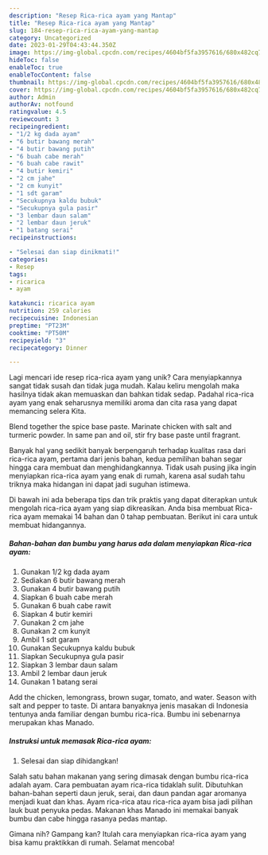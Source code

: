 ```yaml
---
description: "Resep Rica-rica ayam yang Mantap"
title: "Resep Rica-rica ayam yang Mantap"
slug: 184-resep-rica-rica-ayam-yang-mantap
category: Uncategorized
date: 2023-01-29T04:43:44.350Z
image: https://img-global.cpcdn.com/recipes/4604bf5fa3957616/680x482cq70/rica-rica-ayam-foto-resep-utama.jpg
hideToc: false
enableToc: true
enableTocContent: false
thumbnail: https://img-global.cpcdn.com/recipes/4604bf5fa3957616/680x482cq70/rica-rica-ayam-foto-resep-utama.jpg
cover: https://img-global.cpcdn.com/recipes/4604bf5fa3957616/680x482cq70/rica-rica-ayam-foto-resep-utama.jpg
author: Admin
authorAv: notfound
ratingvalue: 4.5
reviewcount: 3
recipeingredient:
- "1/2 kg dada ayam"
- "6 butir bawang merah"
- "4 butir bawang putih"
- "6 buah cabe merah"
- "6 buah cabe rawit"
- "4 butir kemiri"
- "2 cm jahe"
- "2 cm kunyit"
- "1 sdt garam"
- "Secukupnya kaldu bubuk"
- "Secukupnya gula pasir"
- "3 lembar daun salam"
- "2 lembar daun jeruk"
- "1 batang serai"
recipeinstructions:

- "Selesai dan siap dinikmati!"
categories:
- Resep
tags:
- ricarica
- ayam

katakunci: ricarica ayam 
nutrition: 259 calories
recipecuisine: Indonesian
preptime: "PT23M"
cooktime: "PT50M"
recipeyield: "3"
recipecategory: Dinner

---
```





Lagi mencari ide resep rica-rica ayam yang unik? Cara menyiapkannya sangat tidak susah dan tidak juga mudah. Kalau keliru mengolah maka hasilnya tidak akan memuaskan dan bahkan tidak sedap. Padahal rica-rica ayam yang enak seharusnya memiliki aroma dan cita rasa yang dapat memancing selera Kita.





Blend together the spice base paste. Marinate chicken with salt and turmeric powder. In same pan and oil, stir fry base paste until fragrant.

Banyak hal yang sedikit banyak berpengaruh terhadap kualitas rasa dari rica-rica ayam, pertama dari jenis bahan, kedua pemilihan bahan segar hingga cara membuat dan menghidangkannya. Tidak usah pusing jika ingin menyiapkan rica-rica ayam yang enak di rumah, karena asal sudah tahu triknya maka hidangan ini dapat jadi suguhan istimewa.






Di bawah ini ada beberapa tips dan trik praktis yang dapat diterapkan untuk mengolah rica-rica ayam yang siap dikreasikan. Anda bisa membuat Rica-rica ayam memakai 14 bahan dan 0 tahap pembuatan. Berikut ini cara untuk membuat hidangannya.

<!--inarticleads1-->

##### Bahan-bahan dan bumbu yang harus ada dalam menyiapkan Rica-rica ayam:

1. Gunakan 1/2 kg dada ayam
1. Sediakan 6 butir bawang merah
1. Gunakan 4 butir bawang putih
1. Siapkan 6 buah cabe merah
1. Gunakan 6 buah cabe rawit
1. Siapkan 4 butir kemiri
1. Gunakan 2 cm jahe
1. Gunakan 2 cm kunyit
1. Ambil 1 sdt garam
1. Gunakan Secukupnya kaldu bubuk
1. Siapkan Secukupnya gula pasir
1. Siapkan 3 lembar daun salam
1. Ambil 2 lembar daun jeruk
1. Gunakan 1 batang serai


Add the chicken, lemongrass, brown sugar, tomato, and water. Season with salt and pepper to taste. Di antara banyaknya jenis masakan di Indonesia tentunya anda familiar dengan bumbu rica-rica. Bumbu ini sebenarnya merupakan khas Manado. 

<!--inarticleads2-->

##### Instruksi untuk memasak Rica-rica ayam:


1. Selesai dan siap dihidangkan!

Salah satu bahan makanan yang sering dimasak dengan bumbu rica-rica adalah ayam. Cara pembuatan ayam rica-rica tidaklah sulit. Dibutuhkan bahan-bahan seperti daun jeruk, serai, dan daun pandan agar aromanya menjadi kuat dan khas. Ayam rica-rica atau rica-rica ayam bisa jadi pilihan lauk buat penyuka pedas. Makanan khas Manado ini memakai banyak bumbu dan cabe hingga rasanya pedas mantap. 

Gimana nih? Gampang kan? Itulah cara menyiapkan rica-rica ayam yang bisa kamu praktikkan di rumah. Selamat mencoba!

